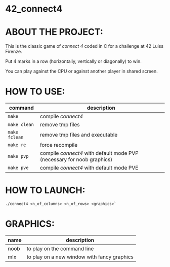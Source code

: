 # 42_connect4

# ABOUT THE PROJECT:
This is the classic game of *connect 4* coded in C for a challenge at 42 Luiss Firenze.

Put 4 marks in a row (horizontally, vertically or diagonally) to win.

You can play against the CPU or against another player in shared screen.

# HOW TO USE:
| command | description |
| ------- | ----------- |
| `make` | compile *connect4* |
| `make clean` | remove tmp files |
| `make fclean` | remove tmp files and executable |
| `make re` | force recompile |
| `make pvp` | compile *connect4* with default mode PVP (necessary for noob graphics) |
| `make pve` | compile *connect4* with default mode PVE |

# HOW TO LAUNCH:

```shell
./connect4 <n_of_columns> <n_of_rows> <graphics>`
```

# GRAPHICS:
| name | description |
| ---- | ----------- |
| noob | to play on the command line |
| mlx | to play on a new window with fancy graphics |
